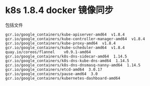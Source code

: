 # k8s 1.8.4 docker 镜像同步

包括文件


	gcr.io/google_containers/kube-apiserver-amd64  v1.8.4
	gcr.io/google_containers/kube-controller-manager-amd64  v1.8.4
	gcr.io/google_containers/kube-proxy-amd64  v1.8.4
	gcr.io/google_containers/kube-scheduler-amd64  v1.8.4
	quay.io/coreos/flannel    v0.9.1-amd64
	gcr.io/google_containers/k8s-dns-sidecar-amd64  1.14.5
	gcr.io/google_containers/k8s-dns-kube-dns-amd64  1.14.5
	gcr.io/google_containers/k8s-dns-dnsmasq-nanny-amd64  1.14.5
	gcr.io/google_containers/etcd-amd64  3.0.17
	gcr.io/google_containers/pause-amd64  3.0
	gcr.io/google_containers/kubernetes-dashboard-amd64
